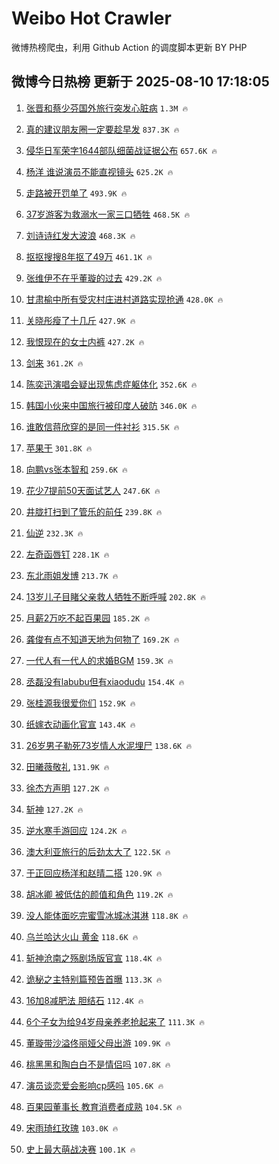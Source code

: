 # Weibo Hot Crawler 



微博热榜爬虫，利用 Github Action 的调度脚本更新 BY PHP 


## 微博今日热榜 更新于 2025-08-10 17:18:05 
1. [张晋和蔡少芬国外旅行突发心脏病](https://s.weibo.com/weibo?q=%23%E5%BC%A0%E6%99%8B%E5%92%8C%E8%94%A1%E5%B0%91%E8%8A%AC%E5%9B%BD%E5%A4%96%E6%97%85%E8%A1%8C%E7%AA%81%E5%8F%91%E5%BF%83%E8%84%8F%E7%97%85%23&t=31&band_rank=1&Refer=top) `1.3M 🔥` 

1. [真的建议朋友圈一定要趁早发](https://s.weibo.com/weibo?q=%E7%9C%9F%E7%9A%84%E5%BB%BA%E8%AE%AE%E6%9C%8B%E5%8F%8B%E5%9C%88%E4%B8%80%E5%AE%9A%E8%A6%81%E8%B6%81%E6%97%A9%E5%8F%91&t=31&band_rank=2&Refer=top) `837.3K 🔥` 

1. [侵华日军荣字1644部队细菌战证据公布](https://s.weibo.com/weibo?q=%23%E4%BE%B5%E5%8D%8E%E6%97%A5%E5%86%9B%E8%8D%A3%E5%AD%971644%E9%83%A8%E9%98%9F%E7%BB%86%E8%8F%8C%E6%88%98%E8%AF%81%E6%8D%AE%E5%85%AC%E5%B8%83%23&t=31&band_rank=3&Refer=top) `657.6K 🔥` 

1. [杨洋 谁说演员不能直视镜头](https://s.weibo.com/weibo?q=%E6%9D%A8%E6%B4%8B%20%E8%B0%81%E8%AF%B4%E6%BC%94%E5%91%98%E4%B8%8D%E8%83%BD%E7%9B%B4%E8%A7%86%E9%95%9C%E5%A4%B4&t=31&band_rank=4&Refer=top) `625.2K 🔥` 

1. [走路被开罚单了](https://s.weibo.com/weibo?q=%E8%B5%B0%E8%B7%AF%E8%A2%AB%E5%BC%80%E7%BD%9A%E5%8D%95%E4%BA%86&t=31&band_rank=5&Refer=top) `493.9K 🔥` 

1. [37岁游客为救溺水一家三口牺牲](https://s.weibo.com/weibo?q=%2337%E5%B2%81%E6%B8%B8%E5%AE%A2%E4%B8%BA%E6%95%91%E6%BA%BA%E6%B0%B4%E4%B8%80%E5%AE%B6%E4%B8%89%E5%8F%A3%E7%89%BA%E7%89%B2%23&t=31&band_rank=6&Refer=top) `468.5K 🔥` 

1. [刘诗诗红发大波浪](https://s.weibo.com/weibo?q=%23%E5%88%98%E8%AF%97%E8%AF%97%E7%BA%A2%E5%8F%91%E5%A4%A7%E6%B3%A2%E6%B5%AA%23&t=31&band_rank=7&Refer=top) `468.3K 🔥` 

1. [抠抠搜搜8年抠了49万](https://s.weibo.com/weibo?q=%E6%8A%A0%E6%8A%A0%E6%90%9C%E6%90%9C8%E5%B9%B4%E6%8A%A0%E4%BA%8649%E4%B8%87&t=31&band_rank=8&Refer=top) `461.1K 🔥` 

1. [张维伊不在乎董璇的过去](https://s.weibo.com/weibo?q=%E5%BC%A0%E7%BB%B4%E4%BC%8A%E4%B8%8D%E5%9C%A8%E4%B9%8E%E8%91%A3%E7%92%87%E7%9A%84%E8%BF%87%E5%8E%BB&t=31&band_rank=9&Refer=top) `429.2K 🔥` 

1. [甘肃榆中所有受灾村庄进村道路实现抢通](https://s.weibo.com/weibo?q=%23%E7%94%98%E8%82%83%E6%A6%86%E4%B8%AD%E6%89%80%E6%9C%89%E5%8F%97%E7%81%BE%E6%9D%91%E5%BA%84%E8%BF%9B%E6%9D%91%E9%81%93%E8%B7%AF%E5%AE%9E%E7%8E%B0%E6%8A%A2%E9%80%9A%23&t=31&band_rank=10&Refer=top) `428.0K 🔥` 

1. [关晓彤瘦了十几斤](https://s.weibo.com/weibo?q=%23%E5%85%B3%E6%99%93%E5%BD%A4%E7%98%A6%E4%BA%86%E5%8D%81%E5%87%A0%E6%96%A4%23&t=31&band_rank=11&Refer=top) `427.9K 🔥` 

1. [我恨现在的女士内裤](https://s.weibo.com/weibo?q=%E6%88%91%E6%81%A8%E7%8E%B0%E5%9C%A8%E7%9A%84%E5%A5%B3%E5%A3%AB%E5%86%85%E8%A3%A4&t=31&band_rank=12&Refer=top) `427.2K 🔥` 

1. [剑来](https://s.weibo.com/weibo?q=%E5%89%91%E6%9D%A5&t=31&band_rank=13&Refer=top) `361.2K 🔥` 

1. [陈奕迅演唱会疑出现焦虑症躯体化](https://s.weibo.com/weibo?q=%23%E9%99%88%E5%A5%95%E8%BF%85%E6%BC%94%E5%94%B1%E4%BC%9A%E7%96%91%E5%87%BA%E7%8E%B0%E7%84%A6%E8%99%91%E7%97%87%E8%BA%AF%E4%BD%93%E5%8C%96%23&t=31&band_rank=14&Refer=top) `352.6K 🔥` 

1. [韩国小伙来中国旅行被印度人破防](https://s.weibo.com/weibo?q=%E9%9F%A9%E5%9B%BD%E5%B0%8F%E4%BC%99%E6%9D%A5%E4%B8%AD%E5%9B%BD%E6%97%85%E8%A1%8C%E8%A2%AB%E5%8D%B0%E5%BA%A6%E4%BA%BA%E7%A0%B4%E9%98%B2&t=31&band_rank=15&Refer=top) `346.0K 🔥` 

1. [谁敢信蒋欣穿的是同一件衬衫](https://s.weibo.com/weibo?q=%E8%B0%81%E6%95%A2%E4%BF%A1%E8%92%8B%E6%AC%A3%E7%A9%BF%E7%9A%84%E6%98%AF%E5%90%8C%E4%B8%80%E4%BB%B6%E8%A1%AC%E8%A1%AB&t=31&band_rank=16&Refer=top) `315.5K 🔥` 

1. [苹果干](https://s.weibo.com/weibo?q=%E8%8B%B9%E6%9E%9C%E5%B9%B2&t=31&band_rank=17&Refer=top) `301.8K 🔥` 

1. [向鹏vs张本智和](https://s.weibo.com/weibo?q=%23%E5%90%91%E9%B9%8Fvs%E5%BC%A0%E6%9C%AC%E6%99%BA%E5%92%8C%23&t=31&band_rank=18&Refer=top) `259.6K 🔥` 

1. [花少7提前50天面试艺人](https://s.weibo.com/weibo?q=%E8%8A%B1%E5%B0%917%E6%8F%90%E5%89%8D50%E5%A4%A9%E9%9D%A2%E8%AF%95%E8%89%BA%E4%BA%BA&t=31&band_rank=19&Refer=top) `247.6K 🔥` 

1. [井胧打扫到了管乐的前任](https://s.weibo.com/weibo?q=%23%E4%BA%95%E8%83%A7%E6%89%93%E6%89%AB%E5%88%B0%E4%BA%86%E7%AE%A1%E4%B9%90%E7%9A%84%E5%89%8D%E4%BB%BB%23&t=31&band_rank=20&Refer=top) `239.8K 🔥` 

1. [仙逆](https://s.weibo.com/weibo?q=%E4%BB%99%E9%80%86&t=31&band_rank=21&Refer=top) `232.3K 🔥` 

1. [左奇函唇钉](https://s.weibo.com/weibo?q=%23%E5%B7%A6%E5%A5%87%E5%87%BD%E5%94%87%E9%92%89%23&t=31&band_rank=22&Refer=top) `228.1K 🔥` 

1. [东北雨姐发博](https://s.weibo.com/weibo?q=%23%E4%B8%9C%E5%8C%97%E9%9B%A8%E5%A7%90%E5%8F%91%E5%8D%9A%23&t=31&band_rank=23&Refer=top) `213.7K 🔥` 

1. [13岁儿子目睹父亲救人牺牲不断呼喊](https://s.weibo.com/weibo?q=%2313%E5%B2%81%E5%84%BF%E5%AD%90%E7%9B%AE%E7%9D%B9%E7%88%B6%E4%BA%B2%E6%95%91%E4%BA%BA%E7%89%BA%E7%89%B2%E4%B8%8D%E6%96%AD%E5%91%BC%E5%96%8A%23&t=31&band_rank=24&Refer=top) `202.8K 🔥` 

1. [月薪2万吃不起百果园](https://s.weibo.com/weibo?q=%23%E6%9C%88%E8%96%AA2%E4%B8%87%E5%90%83%E4%B8%8D%E8%B5%B7%E7%99%BE%E6%9E%9C%E5%9B%AD%23&t=31&band_rank=25&Refer=top) `185.2K 🔥` 

1. [龚俊有点不知道天地为何物了](https://s.weibo.com/weibo?q=%E9%BE%9A%E4%BF%8A%E6%9C%89%E7%82%B9%E4%B8%8D%E7%9F%A5%E9%81%93%E5%A4%A9%E5%9C%B0%E4%B8%BA%E4%BD%95%E7%89%A9%E4%BA%86&t=31&band_rank=26&Refer=top) `169.2K 🔥` 

1. [一代人有一代人的求婚BGM](https://s.weibo.com/weibo?q=%E4%B8%80%E4%BB%A3%E4%BA%BA%E6%9C%89%E4%B8%80%E4%BB%A3%E4%BA%BA%E7%9A%84%E6%B1%82%E5%A9%9ABGM&t=31&band_rank=27&Refer=top) `159.3K 🔥` 

1. [丞磊没有labubu但有xiaodudu](https://s.weibo.com/weibo?q=%E4%B8%9E%E7%A3%8A%E6%B2%A1%E6%9C%89labubu%E4%BD%86%E6%9C%89xiaodudu&t=31&band_rank=28&Refer=top) `154.4K 🔥` 

1. [张桂源我很爱你们](https://s.weibo.com/weibo?q=%E5%BC%A0%E6%A1%82%E6%BA%90%E6%88%91%E5%BE%88%E7%88%B1%E4%BD%A0%E4%BB%AC&t=31&band_rank=29&Refer=top) `152.9K 🔥` 

1. [纸嫁衣动画化官宣](https://s.weibo.com/weibo?q=%23%E7%BA%B8%E5%AB%81%E8%A1%A3%E5%8A%A8%E7%94%BB%E5%8C%96%E5%AE%98%E5%AE%A3%23&t=31&band_rank=30&Refer=top) `143.4K 🔥` 

1. [26岁男子勒死73岁情人水泥埋尸](https://s.weibo.com/weibo?q=%2326%E5%B2%81%E7%94%B7%E5%AD%90%E5%8B%92%E6%AD%BB73%E5%B2%81%E6%83%85%E4%BA%BA%E6%B0%B4%E6%B3%A5%E5%9F%8B%E5%B0%B8%23&t=31&band_rank=31&Refer=top) `138.6K 🔥` 

1. [田曦薇敬礼](https://s.weibo.com/weibo?q=%E7%94%B0%E6%9B%A6%E8%96%87%E6%95%AC%E7%A4%BC&t=31&band_rank=32&Refer=top) `131.9K 🔥` 

1. [徐杰方声明](https://s.weibo.com/weibo?q=%23%E5%BE%90%E6%9D%B0%E6%96%B9%E5%A3%B0%E6%98%8E%23&t=31&band_rank=33&Refer=top) `127.2K 🔥` 

1. [斩神](https://s.weibo.com/weibo?q=%E6%96%A9%E7%A5%9E&t=31&band_rank=34&Refer=top) `127.2K 🔥` 

1. [逆水寒手游回应](https://s.weibo.com/weibo?q=%E9%80%86%E6%B0%B4%E5%AF%92%E6%89%8B%E6%B8%B8%E5%9B%9E%E5%BA%94&t=31&band_rank=35&Refer=top) `124.2K 🔥` 

1. [澳大利亚旅行的后劲太大了](https://s.weibo.com/weibo?q=%23%E6%BE%B3%E5%A4%A7%E5%88%A9%E4%BA%9A%E6%97%85%E8%A1%8C%E7%9A%84%E5%90%8E%E5%8A%B2%E5%A4%AA%E5%A4%A7%E4%BA%86%23&t=31&band_rank=36&Refer=top) `122.5K 🔥` 

1. [于正回应杨洋和赵晴二搭](https://s.weibo.com/weibo?q=%23%E4%BA%8E%E6%AD%A3%E5%9B%9E%E5%BA%94%E6%9D%A8%E6%B4%8B%E5%92%8C%E8%B5%B5%E6%99%B4%E4%BA%8C%E6%90%AD%23&t=31&band_rank=37&Refer=top) `120.9K 🔥` 

1. [胡冰卿 被低估的颜值和角色](https://s.weibo.com/weibo?q=%E8%83%A1%E5%86%B0%E5%8D%BF%20%E8%A2%AB%E4%BD%8E%E4%BC%B0%E7%9A%84%E9%A2%9C%E5%80%BC%E5%92%8C%E8%A7%92%E8%89%B2&t=31&band_rank=38&Refer=top) `119.2K 🔥` 

1. [没人能体面吃完蜜雪冰城冰淇淋](https://s.weibo.com/weibo?q=%23%E6%B2%A1%E4%BA%BA%E8%83%BD%E4%BD%93%E9%9D%A2%E5%90%83%E5%AE%8C%E8%9C%9C%E9%9B%AA%E5%86%B0%E5%9F%8E%E5%86%B0%E6%B7%87%E6%B7%8B%23&t=31&band_rank=39&Refer=top) `118.8K 🔥` 

1. [乌兰哈达火山 黄金](https://s.weibo.com/weibo?q=%E4%B9%8C%E5%85%B0%E5%93%88%E8%BE%BE%E7%81%AB%E5%B1%B1%20%E9%BB%84%E9%87%91&t=31&band_rank=40&Refer=top) `118.6K 🔥` 

1. [斩神沧南之殇剧场版官宣](https://s.weibo.com/weibo?q=%E6%96%A9%E7%A5%9E%E6%B2%A7%E5%8D%97%E4%B9%8B%E6%AE%87%E5%89%A7%E5%9C%BA%E7%89%88%E5%AE%98%E5%AE%A3&t=31&band_rank=41&Refer=top) `118.4K 🔥` 

1. [诡秘之主特别篇预告首曝](https://s.weibo.com/weibo?q=%23%E8%AF%A1%E7%A7%98%E4%B9%8B%E4%B8%BB%E7%89%B9%E5%88%AB%E7%AF%87%E9%A2%84%E5%91%8A%E9%A6%96%E6%9B%9D%23&t=31&band_rank=42&Refer=top) `113.3K 🔥` 

1. [16加8减肥法 胆结石](https://s.weibo.com/weibo?q=16%E5%8A%A08%E5%87%8F%E8%82%A5%E6%B3%95%20%E8%83%86%E7%BB%93%E7%9F%B3&t=31&band_rank=43&Refer=top) `112.4K 🔥` 

1. [6个子女为给94岁母亲养老抢起来了](https://s.weibo.com/weibo?q=%236%E4%B8%AA%E5%AD%90%E5%A5%B3%E4%B8%BA%E7%BB%9994%E5%B2%81%E6%AF%8D%E4%BA%B2%E5%85%BB%E8%80%81%E6%8A%A2%E8%B5%B7%E6%9D%A5%E4%BA%86%23&t=31&band_rank=44&Refer=top) `111.3K 🔥` 

1. [董璇带沙溢佟丽娅父母出游](https://s.weibo.com/weibo?q=%E8%91%A3%E7%92%87%E5%B8%A6%E6%B2%99%E6%BA%A2%E4%BD%9F%E4%B8%BD%E5%A8%85%E7%88%B6%E6%AF%8D%E5%87%BA%E6%B8%B8&t=31&band_rank=45&Refer=top) `109.9K 🔥` 

1. [桃黑黑和陶白白不是情侣吗](https://s.weibo.com/weibo?q=%23%E6%A1%83%E9%BB%91%E9%BB%91%E5%92%8C%E9%99%B6%E7%99%BD%E7%99%BD%E4%B8%8D%E6%98%AF%E6%83%85%E4%BE%A3%E5%90%97%23&t=31&band_rank=46&Refer=top) `107.8K 🔥` 

1. [演员谈恋爱会影响cp感吗](https://s.weibo.com/weibo?q=%23%E6%BC%94%E5%91%98%E8%B0%88%E6%81%8B%E7%88%B1%E4%BC%9A%E5%BD%B1%E5%93%8Dcp%E6%84%9F%E5%90%97%23&t=31&band_rank=47&Refer=top) `105.6K 🔥` 

1. [百果园董事长 教育消费者成熟](https://s.weibo.com/weibo?q=%E7%99%BE%E6%9E%9C%E5%9B%AD%E8%91%A3%E4%BA%8B%E9%95%BF%20%E6%95%99%E8%82%B2%E6%B6%88%E8%B4%B9%E8%80%85%E6%88%90%E7%86%9F&t=31&band_rank=48&Refer=top) `104.5K 🔥` 

1. [宋雨琦红玫瑰](https://s.weibo.com/weibo?q=%E5%AE%8B%E9%9B%A8%E7%90%A6%E7%BA%A2%E7%8E%AB%E7%91%B0&t=31&band_rank=49&Refer=top) `103.0K 🔥` 

1. [史上最大萌战决赛](https://s.weibo.com/weibo?q=%E5%8F%B2%E4%B8%8A%E6%9C%80%E5%A4%A7%E8%90%8C%E6%88%98%E5%86%B3%E8%B5%9B&t=31&band_rank=50&Refer=top) `100.1K 🔥` 

